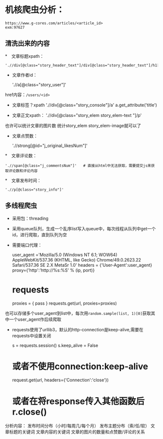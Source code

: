 # 机核爬虫分析：

	https://www.g-cores.com/articles/<article_id>
	exm:97627

## 清洗出来的内容

*　文章标题xpath：

	'.//div[@class="story_header_text"]/div[@class="story_header_text"]/h1[@class="story_title"]'

* 文章作者id：

	'.//a[@class="story_user"]'

href内容：`/users/<id>`

* 文章标签？xpath
	'.//div[@class="story_console"]/a' a.get_attribute('title')

* 文章正文xpath：
	'.//div[@class="story_elem story_elem-text "]/p'

也许可以统计文章的图片数 统计story_elem story_elem-image就可以了

* 文章点赞数：

	'.//strong[@id="j_original_likesNum"]'

*　文章评论数：

	'.//span[@class="j_commentsNum"]' 	# 直接从html中无法获取，需要提交js来获取评论数和评论内容

*　文章发布时间：

	'.//p[@class="story_info"]'



## 多线程爬虫

* 采用包：threading
* 采用queue队列，生成一个乱序list写入queue中，每次线程从队列中get一个id，进行爬取，直到队列为空


* 需要端口代理：

	user_agent ='Mozilla/5.0 (Windows NT 6.1; WOW64) AppleWebKit/537.36 (KHTML, like Gecko) Chrome/49.0.2623.22 Safari/537.36 SE 2.X MetaSr 1.0'
	headers = {'User-Agent':user_agent}
	proxy={'http':'http://%s:%S' % (ip, port)}

	# requests
	proxies = {
		pass
	}
	requests.get(url, proxies=proxies)

也可以存储多个user_agent到list中，每次用`random.sample(list, 1)[0]`获取其中一个user_agent作后续爬取

* requests使用了urllib3，默认的http-connection是keep-alive,需要在requests中设置关闭

	s = requests.session()
	s.keep_alive = False

	# 或者不使用connection:keep-alive
	request.get(url, headers={'Connection':'close'})

	# 或者在将response传入其他函数后r.close()


分析内容：
发布时间分布（小时/每周几/每个月）
发布主题分布（索/任/软）
文章标题的关键词
文章内容的关键词
文章的图片的数量和点赞数/评论的关系
